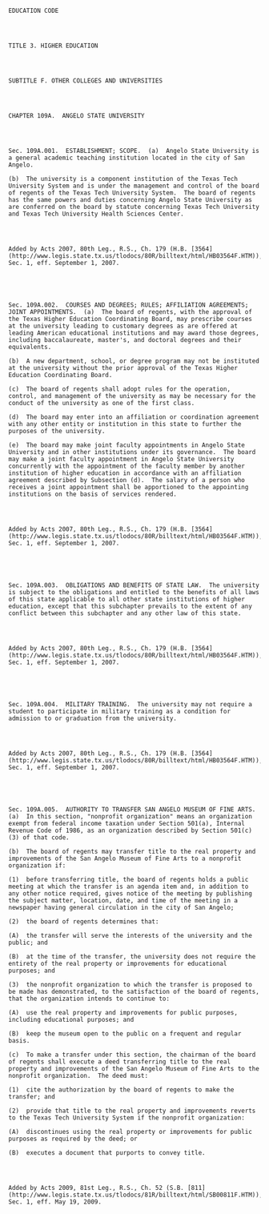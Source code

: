 ﻿
    
    
    	
    					
    
    
    EDUCATION CODE
    
      
    
    
    TITLE 3. HIGHER EDUCATION
    
      
    
    
    SUBTITLE F. OTHER COLLEGES AND UNIVERSITIES
    
      
    
    
    CHAPTER 109A.  ANGELO STATE UNIVERSITY
    
      
    
    
    Sec. 109A.001.  ESTABLISHMENT; SCOPE.  (a)  Angelo State University is a general academic teaching institution located in the city of San Angelo.
    
    (b)  The university is a component institution of the Texas Tech University System and is under the management and control of the board of regents of the Texas Tech University System.  The board of regents has the same powers and duties concerning Angelo State University as are conferred on the board by statute concerning Texas Tech University and Texas Tech University Health Sciences Center. 
    
    
    
    
    Added by Acts 2007, 80th Leg., R.S., Ch. 179 (H.B. [3564](http://www.legis.state.tx.us/tlodocs/80R/billtext/html/HB03564F.HTM)), Sec. 1, eff. September 1, 2007.
    
    
    
    
    
    Sec. 109A.002.  COURSES AND DEGREES; RULES; AFFILIATION AGREEMENTS; JOINT APPOINTMENTS.  (a)  The board of regents, with the approval of the Texas Higher Education Coordinating Board, may prescribe courses at the university leading to customary degrees as are offered at leading American educational institutions and may award those degrees, including baccalaureate, master's, and doctoral degrees and their equivalents.
    
    (b)  A new department, school, or degree program may not be instituted at the university without the prior approval of the Texas Higher Education Coordinating Board.
    
    (c)  The board of regents shall adopt rules for the operation, control, and management of the university as may be necessary for the conduct of the university as one of the first class.
    
    (d)  The board may enter into an affiliation or coordination agreement with any other entity or institution in this state to further the purposes of the university.
    
    (e)  The board may make joint faculty appointments in Angelo State University and in other institutions under its governance.  The board may make a joint faculty appointment in Angelo State University concurrently with the appointment of the faculty member by another institution of higher education in accordance with an affiliation agreement described by Subsection (d).  The salary of a person who receives a joint appointment shall be apportioned to the appointing institutions on the basis of services rendered.
    
    
    
    
    Added by Acts 2007, 80th Leg., R.S., Ch. 179 (H.B. [3564](http://www.legis.state.tx.us/tlodocs/80R/billtext/html/HB03564F.HTM)), Sec. 1, eff. September 1, 2007.
    
    
    
    
    
    Sec. 109A.003.  OBLIGATIONS AND BENEFITS OF STATE LAW.  The university is subject to the obligations and entitled to the benefits of all laws of this state applicable to all other state institutions of higher education, except that this subchapter prevails to the extent of any conflict between this subchapter and any other law of this state.
    
    
    
    
    Added by Acts 2007, 80th Leg., R.S., Ch. 179 (H.B. [3564](http://www.legis.state.tx.us/tlodocs/80R/billtext/html/HB03564F.HTM)), Sec. 1, eff. September 1, 2007.
    
    
    
    
    
    Sec. 109A.004.  MILITARY TRAINING.  The university may not require a student to participate in military training as a condition for admission to or graduation from the university.
    
    
    
    
    Added by Acts 2007, 80th Leg., R.S., Ch. 179 (H.B. [3564](http://www.legis.state.tx.us/tlodocs/80R/billtext/html/HB03564F.HTM)), Sec. 1, eff. September 1, 2007.
    
    
    
    
    
    Sec. 109A.005.  AUTHORITY TO TRANSFER SAN ANGELO MUSEUM OF FINE ARTS.  (a)  In this section, "nonprofit organization" means an organization exempt from federal income taxation under Section 501(a), Internal Revenue Code of 1986, as an organization described by Section 501(c)(3) of that code.
    
    (b)  The board of regents may transfer title to the real property and improvements of the San Angelo Museum of Fine Arts to a nonprofit organization if:
    
    (1)  before transferring title, the board of regents holds a public meeting at which the transfer is an agenda item and, in addition to any other notice required, gives notice of the meeting by publishing the subject matter, location, date, and time of the meeting in a newspaper having general circulation in the city of San Angelo;
    
    (2)  the board of regents determines that:
    
    (A)  the transfer will serve the interests of the university and the public; and
    
    (B)  at the time of the transfer, the university does not require the entirety of the real property or improvements for educational purposes; and
    
    (3)  the nonprofit organization to which the transfer is proposed to be made has demonstrated, to the satisfaction of the board of regents, that the organization intends to continue to:
    
    (A)  use the real property and improvements for public purposes, including educational purposes; and
    
    (B)  keep the museum open to the public on a frequent and regular basis.
    
    (c)  To make a transfer under this section, the chairman of the board of regents shall execute a deed transferring title to the real property and improvements of the San Angelo Museum of Fine Arts to the nonprofit organization.  The deed must:
    
    (1)  cite the authorization by the board of regents to make the transfer; and
    
    (2)  provide that title to the real property and improvements reverts to the Texas Tech University System if the nonprofit organization:
    
    (A)  discontinues using the real property or improvements for public purposes as required by the deed; or
    
    (B)  executes a document that purports to convey title.
    
    
    
    
    Added by Acts 2009, 81st Leg., R.S., Ch. 52 (S.B. [811](http://www.legis.state.tx.us/tlodocs/81R/billtext/html/SB00811F.HTM)), Sec. 1, eff. May 19, 2009.
    
    
    
    
    				

